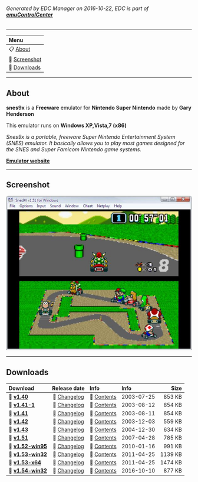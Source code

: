 ###### Generated by EDC Manager on 2016-10-22, EDC is part of [**emuControlCenter**](https://github.com/PhoenixInteractiveNL/emuControlCenter/wiki)
***
| **Menu** |
|:---------|
| :clipboard: [About](#about) |
| :sunrise: [Screenshot](#screenshot) |
| :floppy_disk: [Downloads](#downloads) |
***
## About
**snes9x** is a **Freeware** emulator for **Nintendo Super Nintendo** made by **Gary Henderson**

This emulator runs on **Windows XP,Vista,7 (x86)**

_Snes9x is a portable, freeware Super Nintendo Entertainment System (SNES) emulator. It basically allows you to play most games designed for the SNES and Super Famicom Nintendo game systems._

[**Emulator website**](http://www.snes9x.com)
***
## Screenshot
![](https://raw.githubusercontent.com/PhoenixInteractiveNL/edc-masterhook/master/downloadhooks/snes9x/snes9x_screen.jpg)
***
## Downloads
| Download | Release date  | Info       | Info       | Size       |
|:---------|:-------------:|:-----------|:-----------|-----------:|
| :floppy_disk: [**v1.40**](https://github.com/PhoenixInteractiveNL/edc-repo0001/raw/master/snes9x/1.40.7z) | :page_facing_up: [Changelog](https://github.com/PhoenixInteractiveNL/edc-repo0001/raw/master/snes9x/1.40_changelog.txt) | :mag_right: [Contents](https://github.com/PhoenixInteractiveNL/edc-repo0001/raw/master/snes9x/1.40_contents.txt) | 2003-07-25 | 853 KB |
| :floppy_disk: [**v1.41-1**](https://github.com/PhoenixInteractiveNL/edc-repo0001/raw/master/snes9x/1.41-1.7z) | :page_facing_up: [Changelog](https://github.com/PhoenixInteractiveNL/edc-repo0001/raw/master/snes9x/1.41-1_changelog.txt) | :mag_right: [Contents](https://github.com/PhoenixInteractiveNL/edc-repo0001/raw/master/snes9x/1.41-1_contents.txt) | 2003-08-12 | 854 KB |
| :floppy_disk: [**v1.41**](https://github.com/PhoenixInteractiveNL/edc-repo0001/raw/master/snes9x/1.41.7z) | :page_facing_up: [Changelog](https://github.com/PhoenixInteractiveNL/edc-repo0001/raw/master/snes9x/1.41_changelog.txt) | :mag_right: [Contents](https://github.com/PhoenixInteractiveNL/edc-repo0001/raw/master/snes9x/1.41_contents.txt) | 2003-08-11 | 854 KB |
| :floppy_disk: [**v1.42**](https://github.com/PhoenixInteractiveNL/edc-repo0001/raw/master/snes9x/1.42.7z) | :page_facing_up: [Changelog](https://github.com/PhoenixInteractiveNL/edc-repo0001/raw/master/snes9x/1.42_changelog.txt) | :mag_right: [Contents](https://github.com/PhoenixInteractiveNL/edc-repo0001/raw/master/snes9x/1.42_contents.txt) | 2003-12-03 | 559 KB |
| :floppy_disk: [**v1.43**](https://github.com/PhoenixInteractiveNL/edc-repo0001/raw/master/snes9x/1.43.7z) | :page_facing_up: [Changelog](https://github.com/PhoenixInteractiveNL/edc-repo0001/raw/master/snes9x/1.43_changelog.txt) | :mag_right: [Contents](https://github.com/PhoenixInteractiveNL/edc-repo0001/raw/master/snes9x/1.43_contents.txt) | 2004-12-30 | 634 KB |
| :floppy_disk: [**v1.51**](https://github.com/PhoenixInteractiveNL/edc-repo0001/raw/master/snes9x/1.51.7z) | :page_facing_up: [Changelog](https://github.com/PhoenixInteractiveNL/edc-repo0001/raw/master/snes9x/1.51_changelog.txt) | :mag_right: [Contents](https://github.com/PhoenixInteractiveNL/edc-repo0001/raw/master/snes9x/1.51_contents.txt) | 2007-04-28 | 785 KB |
| :floppy_disk: [**v1.52-win95**](https://github.com/PhoenixInteractiveNL/edc-repo0001/raw/master/snes9x/1.52-win95.7z) | :page_facing_up: [Changelog](https://github.com/PhoenixInteractiveNL/edc-repo0001/raw/master/snes9x/1.52-win95_changelog.txt) | :mag_right: [Contents](https://github.com/PhoenixInteractiveNL/edc-repo0001/raw/master/snes9x/1.52-win95_contents.txt) | 2010-01-16 | 991 KB |
| :floppy_disk: [**v1.53-win32**](https://github.com/PhoenixInteractiveNL/edc-repo0001/raw/master/snes9x/1.53-win32.7z) | :page_facing_up: [Changelog](https://github.com/PhoenixInteractiveNL/edc-repo0001/raw/master/snes9x/1.53-win32_changelog.txt) | :mag_right: [Contents](https://github.com/PhoenixInteractiveNL/edc-repo0001/raw/master/snes9x/1.53-win32_contents.txt) | 2011-04-25 | 1139 KB |
| :floppy_disk: [**v1.53-x64**](https://github.com/PhoenixInteractiveNL/edc-repo0001/raw/master/snes9x/1.53-x64.7z) | :page_facing_up: [Changelog](https://github.com/PhoenixInteractiveNL/edc-repo0001/raw/master/snes9x/1.53-x64_changelog.txt) | :mag_right: [Contents](https://github.com/PhoenixInteractiveNL/edc-repo0001/raw/master/snes9x/1.53-x64_contents.txt) | 2011-04-25 | 1474 KB |
| :floppy_disk: [**v1.54-win32**](https://github.com/PhoenixInteractiveNL/edc-repo0001/raw/master/snes9x/1.54-win32.7z) | :page_facing_up: [Changelog](https://github.com/PhoenixInteractiveNL/edc-repo0001/raw/master/snes9x/1.54-win32_changelog.txt) | :mag_right: [Contents](https://github.com/PhoenixInteractiveNL/edc-repo0001/raw/master/snes9x/1.54-win32_contents.txt) | 2016-10-10 | 877 KB |
